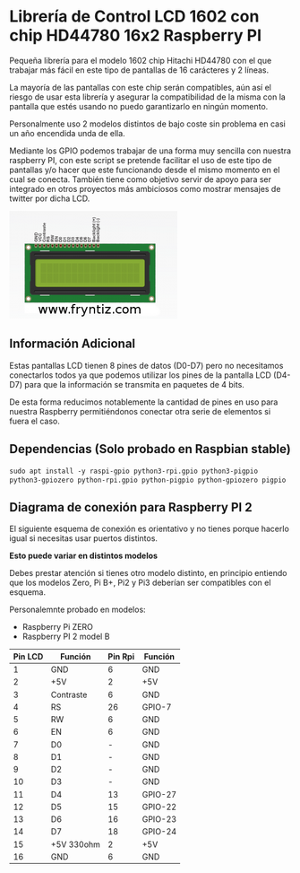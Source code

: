 # Librería de Control LCD 1602 con chip HD44780 16x2 Raspberry PI
Pequeña librería para el modelo 1602 chip Hitachi HD44780 con el que trabajar más fácil en este tipo de pantallas de 16 carácteres y 2 líneas.

La mayoría de las pantallas con este chip serán compatibles, aún así el riesgo de usar esta librería y asegurar la compatibilidad de la misma con la pantalla que estés usando no puedo garantizarlo en ningún momento.

Personalmente uso 2 modelos distintos de bajo coste sin problema en casi un año encendida unda de ella.

Mediante los GPIO podemos trabajar de una forma muy sencilla con nuestra raspberry PI, con este script se pretende facilitar el uso de este tipo de pantallas y/o hacer que este funcionando desde el mismo momento en el cual se conecta. También tiene como objetivo servir de apoyo para ser integrado en otros proyectos más ambiciosos como mostrar mensajes de twitter por dicha LCD.

![Imagen de LCD 1602 chip HD44780](./lcd.png "Imagen de LCD 1602 chip HD44780")

## Información Adicional
Estas pantallas LCD tienen 8 pines de datos (D0-D7) pero no necesitamos conectarlos todos ya que podemos utilizar los pines de la pantalla LCD (D4-D7) para que la información se transmita en paquetes de 4 bits.

De esta forma reducimos notablemente la cantidad de pines en uso para nuestra Raspberry permitiéndonos conectar otra serie de elementos si fuera el caso.

## Dependencias (Solo probado en Raspbian stable)
```Raspbian
sudo apt install -y raspi-gpio python3-rpi.gpio python3-pigpio python3-gpiozero python-rpi.gpio python-pigpio python-gpiozero pigpio
```

## Diagrama de conexión para Raspberry PI 2
El siguiente esquema de conexión es orientativo y no tienes porque hacerlo igual si necesitas usar puertos distintos.

**Esto puede variar en distintos modelos**

Debes prestar atención si tienes otro modelo distinto, en principio entiendo que los modelos Zero, Pi B+, Pi2 y Pi3 deberían ser compatibles con el esquema.

Personalemnte probado en modelos:
* Raspberry Pi ZERO
* Raspberry PI 2 model B

| Pin LCD |  Función | Pin Rpi |   Función   |
|---------|----------|---------|-------------|
|    1    |    GND   |    6    |     GND     |
|    2    |    +5V   |    2    |     +5V     |
|    3    | Contraste|    6    |     GND     |
|    4    |    RS    |    26   |    GPIO-7   |
|    5    |    RW    |    6    |     GND     |
|    6    |    EN    |    6    |     GND     |
|    7    |    D0    |    -    |     GND     |
|    8    |    D1    |    -    |     GND     |
|    9    |    D2    |    -    |     GND     |
|    10   |    D3    |    -    |     GND     |
|    11   |    D4    |    13   |   GPIO-27   |
|    12   |    D5    |    15   |   GPIO-22   |
|    13   |    D6    |    16   |   GPIO-23   |
|    14   |    D7    |    18   |   GPIO-24   |
|    15   |+5V 330ohm|    2    |     +5V     |
|    16   |    GND   |    6    |     GND     |
